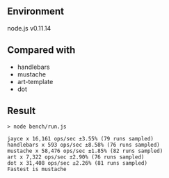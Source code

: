 ## Environment

node.js v0.11.14

## Compared with

- handlebars
- mustache
- art-template
- dot

## Result

```
> node bench/run.js

jayce x 16,161 ops/sec ±3.55% (79 runs sampled)
handlebars x 593 ops/sec ±8.58% (76 runs sampled)
mustache x 58,476 ops/sec ±1.85% (82 runs sampled)
art x 7,322 ops/sec ±2.90% (76 runs sampled)
dot x 31,408 ops/sec ±2.26% (81 runs sampled)
Fastest is mustache
```
